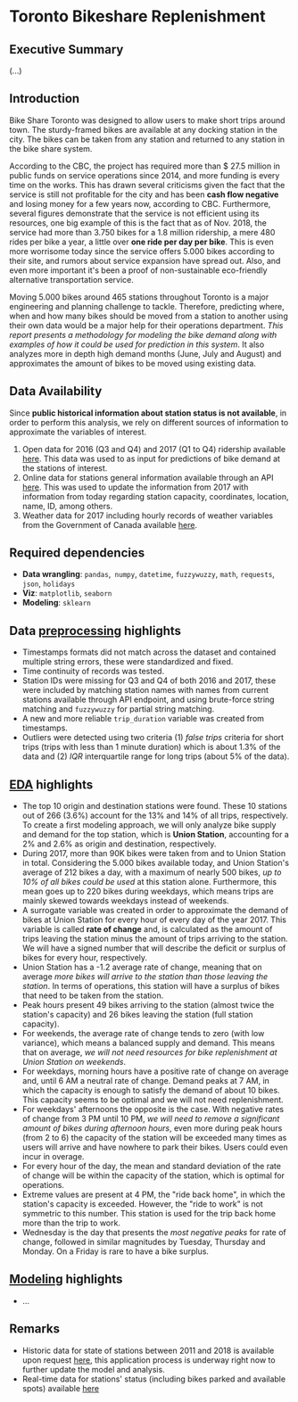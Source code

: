 # Toronto Bikeshare Replenishment

## Executive Summary

(...)

## Introduction

Bike Share Toronto was designed to allow users to make short trips around town. The sturdy-framed bikes are available at any docking station in the city. The bikes can be taken from any station and returned to any station in the bike share system. 

According to the CBC, the project has required more than $ 27.5 million in public funds on service operations since 2014, and more funding is every time on the works. This has drawn several criticisms given the fact that the service is still not profitable for the city and has been **cash flow negative** and losing money for a few years now, according to CBC. Furthermore, several figures demonstrate that the service is not efficient using its resources, one big example of this is the fact that as of Nov. 2018, the service had more than 3.750 bikes for a 1.8 million ridership, a mere 480 rides per bike a year, a little over **one ride per day per bike**. This is even more worrisome today since the service offers 5.000 bikes according to their site, and rumors about service expansion have spread out. Also, and even more important it's been a proof of non-sustainable eco-friendly alternative transportation service. 

Moving 5.000 bikes around 465 stations throughout Toronto is a major engineering and planning challenge to tackle. Therefore, predicting where, when and how many bikes should be moved from a station to another using their own data would be a major help for their operations department. *This report presents a methodology for modeling the bike demand along with examples of how it could be used for prediction in this system*. It also analyzes more in depth high demand months (June, July and August) and approximates the amount of bikes to be moved using existing data.

## Data Availability

Since **public historical information about station status is not available**, in order to perform this analysis, we rely on different sources of information to approximate the variables of interest.

1. Open data for 2016 (Q3 and Q4) and 2017 (Q1 to Q4) ridership available [here](https://open.toronto.ca/dataset/bike-share-toronto-ridership-data/). This data was used to as input for predictions of bike demand at the stations of interest.
2. Online data for stations general information available through an API [here](https://tor.publicbikesystem.net/ube/gbfs/v1/en/station_information). This was used to update the information from 2017 with information from today regarding station capacity, coordinates, location, name, ID, among others.
3. Weather data for 2017 including hourly records of weather variables from the Government of Canada available [here](https://climate.weather.gc.ca/historical_data/search_historic_data_e.html).

## Required dependencies

* **Data wrangling**: `pandas`,` numpy`, `datetime`, `fuzzywuzzy`, `math`, `requests`,` json`, `holidays`
* **Viz**: `matplotlib`, `seaborn`
* **Modeling**: `sklearn`


## Data [preprocessing](Code/Preprocessing.ipynb) highlights

- Timestamps formats did not match across the dataset and contained multiple string errors, these were standardized and fixed.
- Time continuity of records was tested.
- Station IDs were missing for Q3 and Q4 of both 2016 and 2017, these were included by matching station names with names from current stations available through API endpoint,  and using brute-force string matching and `fuzzywuzzy` for partial string matching.
- A new and more reliable `trip_duration` variable was created from timestamps.
- Outliers were detected using two criteria (1) *false trips* criteria for short trips (trips with less than 1 minute duration) which is about 1.3% of the data and (2) *IQR* interquartile range for long trips (about 5% of the data).

## [EDA](Code/EDA.ipynb) highlights

- The top 10 origin and destination stations were found. These 10 stations out of 266 (3.6%) account for the 13% and 14% of all trips, respectively. To create a first modeling approach, we will only analyze bike supply and demand for the top station, which is **Union Station**, accounting for a 2% and 2.6% as origin and destination, respectively.
- During 2017, more than 90K bikes were taken from and to Union Station in total. Considering the 5.000 bikes available today, and Union Station's average of 212 bikes a day, with a maximum of nearly 500 bikes, *up to 10% of all bikes could be used* at this station alone. Furthermore, this mean goes up to 220 bikes during weekdays, which means trips are mainly skewed towards weekdays instead of weekends.
- A surrogate variable was created in order to approximate the demand of bikes at Union Station for every hour of every day of the year 2017. This variable is called **rate of change** and, is calculated as the amount of trips leaving the station minus the amount of trips arriving to the station. We will have a signed number that will describe the deficit or surplus of bikes for every hour, respectively.
- Union Station has a -1.2 average rate of change, meaning that on average *more bikes will arrive to the station than those leaving the station*. In terms of operations, this station will have a surplus of bikes that need to be taken from the station. 
- Peak hours present 49 bikes arriving to the station (almost twice the station's capacity) and 26 bikes leaving the station (full station capacity).
- For weekends, the average rate of change tends to zero (with low variance), which means a balanced supply and demand. This means that on average, *we will not need resources for bike replenishment at Union Station on weekends*.
- For weekdays, morning hours have a positive rate of change on average and, until 6 AM a neutral rate of change. Demand peaks at 7 AM, in which the capacity is enough to satisfy the demand of about 10 bikes. This capacity seems to be optimal and we will not need replenishment.
- For weekdays' afternoons the opposite is the case. With negative rates of change from 3 PM until 10 PM, *we will need to remove a significant amount of bikes during afternoon hours*, even more during peak hours (from 2 to 6) the capacity of the station will be exceeded many times as users will arrive and have nowhere to park their bikes. Users could even incur in overage.
- For every hour of the day, the mean and standard deviation of the rate of change will be within the capacity of the station, which is optimal for operations.
- Extreme values are present at 4 PM, the "ride back home", in which the station's capacity is exceeded. However, the "ride to work" is not symmetric to this number. This station is used for the trip back home more than the trip to work.
- Wednesday is the day that presents the *most negative peaks* for rate of change, followed in similar magnitudes by Tuesday, Thursday and Monday. On a Friday is rare to have a bike surplus.

## [Modeling](Code/Modeling.ipynb) highlights

- ...

## Remarks
* Historic data for state of stations between 2011 and 2018 is available upon request [here](https://data.cdrc.ac.uk/dataset/toronto-bss), this application process is underway right now to further update the model and analysis.
* Real-time data for stations' status (including bikes parked and available spots) available [here](https://tor.publicbikesystem.net/ube/gbfs/v1/en/station_status)